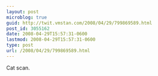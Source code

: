 ```yaml
---
layout: post
microblog: true
guid: http://twit.vmstan.com/2008/04/29/799869589.html
post_id: 3055162
date: 2008-04-29T15:57:31-0600
lastmod: 2008-04-29T15:57:31-0600
type: post
url: /2008/04/29/799869589.html
---
```

Cat scan.
